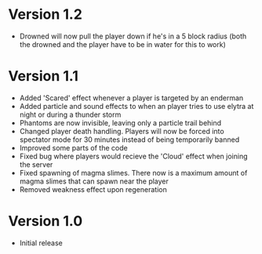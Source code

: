 # Version 1.2

- Drowned will now pull the player down if he's in a 5 block radius (both the drowned and the player have to be in water for this to work)

# Version 1.1

- Added 'Scared' effect whenever a player is targeted by an enderman
- Added particle and sound effects to when an player tries to use elytra at night or during a thunder storm
- Phantoms are now invisible, leaving only a particle trail behind
- Changed player death handling. Players will now be forced into spectator mode for 30 minutes instead of being temporarily banned
- Improved some parts of the code
- Fixed bug where players would recieve the 'Cloud' effect when joining the server
- Fixed spawning of magma slimes. There now is a maximum amount of magma slimes that can spawn near the player
- Removed weakness effect upon regeneration

# Version 1.0

- Initial release
